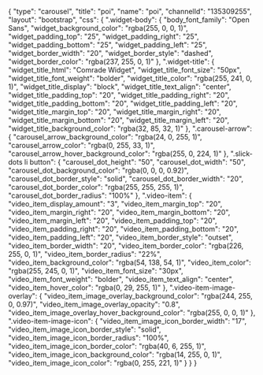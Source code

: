{
    "type": "carousel",
    "title": "poi",
    "name": "poi",
    "channelId": "135309255",
    "layout": "bootstrap",
    "css": {
        ".widget-body": {
            "body_font_family": "Open Sans",
            "widget_background_color": "rgba(255, 0, 0, 1)",
            "widget_padding_top": "25",
            "widget_padding_right": "25",
            "widget_padding_bottom": "25",
            "widget_padding_left": "25",
            "widget_border_width": "20",
            "widget_border_style": "dashed",
            "widget_border_color": "rgba(237, 255, 0, 1)"
        },
        ".widget-title": {
            "widget_title_html": "Comrade Widget",
            "widget_title_font_size": "50px",
            "widget_title_font_weight": "bolder",
            "widget_title_color": "rgba(255, 241, 0, 1)",
            "widget_title_display": "block",
            "widget_title_text_align": "center",
            "widget_title_padding_top": "20",
            "widget_title_padding_right": "20",
            "widget_title_padding_bottom": "20",
            "widget_title_padding_left": "20",
            "widget_title_margin_top": "20",
            "widget_title_margin_right": "20",
            "widget_title_margin_bottom": "20",
            "widget_title_margin_left": "20",
            "widget_title_background_color": "rgba(32, 85, 32, 1)"
        },
        ".carousel-arrow": {
            "carousel_arrow_background_color": "rgba(24, 0, 255, 1)",
            "carousel_arrow_color": "rgba(0, 255, 33, 1)",
            "carousel_arrow_hover_background_color": "rgba(255, 0, 224, 1)"
        },
        ".slick-dots li button": {
            "carousel_dot_height": "50",
            "carousel_dot_width": "50",
            "carousel_dot_background_color": "rgba(0, 0, 0, 0.92)",
            "carousel_dot_border_style": "solid",
            "carousel_dot_border_width": "20",
            "carousel_dot_border_color": "rgba(255, 255, 255, 1)",
            "carousel_dot_border_radius": "100%"
        },
        ".video-item": {
            "video_item_display_amount": "3",
            "video_item_margin_top": "20",
            "video_item_margin_right": "20",
            "video_item_margin_bottom": "20",
            "video_item_margin_left": "20",
            "video_item_padding_top": "20",
            "video_item_padding_right": "20",
            "video_item_padding_bottom": "20",
            "video_item_padding_left": "20",
            "video_item_border_style": "outset",
            "video_item_border_width": "20",
            "video_item_border_color": "rgba(226, 255, 0, 1)",
            "video_item_border_radius": "22%",
            "video_item_background_color": "rgba(54, 138, 54, 1)",
            "video_item_color": "rgba(255, 245, 0, 1)",
            "video_item_font_size": "30px",
            "video_item_font_weight": "bolder",
            "video_item_text_align": "center",
            "video_item_hover_color": "rgba(0, 29, 255, 1)"
        },
        ".video-item-image-overlay": {
            "video_item_image_overlay_background_color": "rgba(244, 255, 0, 0.97)",
            "video_item_image_overlay_opacity": "0.8",
            "video_item_image_overlay_hover_background_color": "rgba(255, 0, 0, 1)"
        },
        ".video-item-image-icon": {
            "video_item_image_icon_border_width": "17",
            "video_item_image_icon_border_style": "solid",
            "video_item_image_icon_border_radius": "100%",
            "video_item_image_icon_border_color": "rgba(40, 6, 255, 1)",
            "video_item_image_icon_background_color": "rgba(14, 255, 0, 1)",
            "video_item_image_icon_color": "rgba(0, 255, 221, 1)"
        }
    }
}